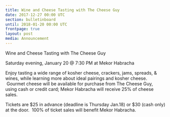 ```yaml
---
title: Wine and Cheese Tasting with The Cheese Guy
date: 2017-12-27 00:00 UTC
section: bulletinboard
until: 2018-01-20 00:00 UTC
frontpage: true
layout: post
media: Announcement
---
```


Wine and Cheese Tasting with The Cheese Guy

Saturday evening, January 20 @ 7:30 PM at Mekor Habracha

Enjoy tasting a wide range of kosher cheese, crackers, jams, spreads, & wines, while learning more about ideal pairings and kosher cheese.   Gourmet cheese will be available for purchase from The Cheese Guy, using cash or credit card; Mekor Habracha will receive 25% of cheese sales.

Tickets are $25 in advance (deadline is Thursday Jan.18) or $30 (cash only) at the door.  100% of ticket sales will benefit Mekor Habracha.
